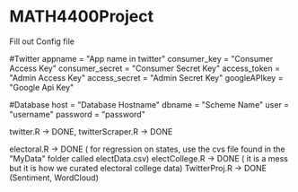 # MATH4400Project
Fill out Config file

#Twitter
appname = "App name in twitter"
consumer_key = "Consumer Access Key"
consumer_secret = "Consumer Secret Key"
access_token = "Admin Access Key"
access_secret = "Admin Secret Key"
googleAPIkey = "Google Api Key"

#Database
host = "Database Hostname"
dbname = "Scheme Name"
user = "username"
password = "password"




twitter.R -> DONE,
twitterScraper.R -> DONE

electoral.R -> DONE ( for regression on states, use the cvs file found in the "MyData" folder called electData.csv)
electCollege.R -> DONE ( it is a mess but it is how we curated electoral college data)
TwitterProj.R -> DONE (Sentiment, WordCloud)
